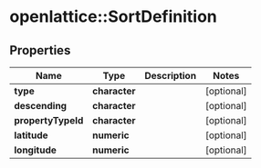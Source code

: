 # openlattice::SortDefinition

## Properties
Name | Type | Description | Notes
------------ | ------------- | ------------- | -------------
**type** | **character** |  | [optional] 
**descending** | **character** |  | [optional] 
**propertyTypeId** | **character** |  | [optional] 
**latitude** | **numeric** |  | [optional] 
**longitude** | **numeric** |  | [optional] 


